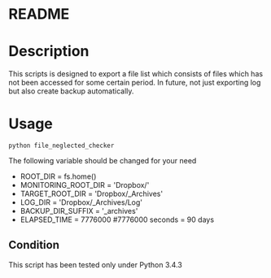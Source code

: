 # README

# Description
This scripts is designed to export a file list which consists of files which has not been accessed for some certain period.
In future, not just exporting log but also create backup automatically.

# Usage
`python file_neglected_checker`

The following variable should be changed for your need

- ROOT_DIR = fs.home()
- MONITORING_ROOT_DIR = 'Dropbox/'
- TARGET_ROOT_DIR = 'Dropbox/_Archives'
- LOG_DIR = 'Dropbox/_Archives/Log'
- BACKUP_DIR_SUFFIX = '_archives'
- ELAPSED_TIME = 7776000  #7776000 seconds = 90 days

## Condition
This script has been tested only under Python 3.4.3
